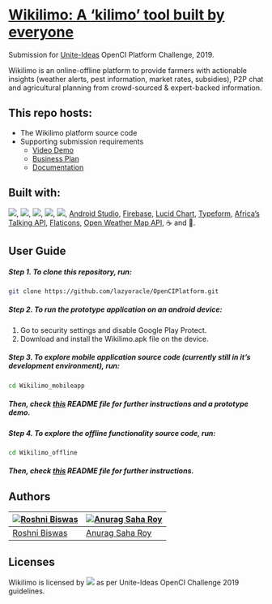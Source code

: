 
# [Wikilimo: A ‘kilimo’ tool built by everyone](https://ideas.unite.un.org/openciplatform/Page/ViewIdea?ideaid=1551)
Submission for [Unite-Ideas](https://ideas.unite.un.org/main/Page/Home) OpenCI Platform Challenge, 2019.

Wikilimo is an online-offline platform to provide farmers with actionable insights (weather alerts, pest information, market rates, subsidies), P2P chat and agricultural planning from crowd-sourced & expert-backed information.

## This repo hosts:

-   The Wikilimo platform source code
-   Supporting submission requirements
    -   [Video Demo](https://)
    -   [Business Plan](https://)
    -   [Documentation](https://github.com/lazyoracle/OpenCIPlatform/tree/master/Documentation)

## Built with:
<a rel="license" href="https://docs.python.org/3.7/"><img src="https://img.shields.io/badge/Python-v3.7-green.svg"></a>, <a rel="license" href="https://www.npmjs.com/package/npm/v/6.9.0"><img src="https://img.shields.io/badge/npm-v6.9.0-orange.svg"></a>, <a rel="license" href="https://nodejs.org/dist/v10.16.0/docs/api/"><img src="https://img.shields.io/badge/node-v10.16.0-orange.svg"></a>, <a rel="license" href="https://pypi.org/project/pyowm/2.10.0/"><img src="https://img.shields.io/badge/Piowm-v2.10.0-green.svg"></a>, <a rel="license" href="https://cordova.apache.org/"><img src="https://img.shields.io/badge/Apache Cordova-v9.0.0-blue.svg"></a>, [Android Studio](https://developer.android.com/studio/run/emulator), [Firebase](https://firebase.google.com/), [Lucid Chart](https://www.lucidchart.com), [Typeform](https://www.typeform.com/), [Africa’s Talking API](https://africastalking.com/), [Flaticons](www.flaticon.com), [Open Weather Map API](https://openweathermap.org/), :coffee: and :yellow_heart:.

## User Guide
##### Step 1. To clone this repository, run:
```bash
git clone https://github.com/lazyoracle/OpenCIPlatform.git
```


##### Step 2. To run the prototype application on an android device: 
1. Go to security settings and disable Google Play Protect.
2. Download and install the Wikilimo.apk file on the device.


##### Step 3. To explore mobile application source code (currently still in it’s development environment), run:
```bash
cd Wikilimo_mobileapp
```
##### Then, check [this](https://github.com/lazyoracle/OpenCIPlatform/blob/master/Wikilimo_mobileapp/README.md) README file for further instructions and a prototype demo.


##### Step 4. To explore the offline functionality source code, run:
```bash
cd Wikilimo_offline
```
##### Then, check [this](https://github.com/lazyoracle/OpenCIPlatform/blob/master/Wikilimo_offline/README.md) README file for further instructions.


## Authors

| [![Roshni Biswas](https://github.com/roshni-b.png?size=100)](https://github.com/roshni-b/) | [![Anurag Saha Roy](https://github.com/lazyoracle.png?size=100)](https://github.com/lazyoracle/)  |
|---------------------------------------------------------------------------------------------------|----------------------------------------------------------------------------------------------|
| [Roshni Biswas](https://github.com/roshni-b)                                                | [Anurag Saha Roy](https://github.com/lazyoracle)                                              | 

## Licenses 
Wikilimo is licensed by <a rel="license" href="http://creativecommons.org/licenses/by-nc-sa/4.0/"><img src="https://img.shields.io/badge/license-Creative Commons BY 4.0-blue.svg"></a> as per Unite-Ideas OpenCI Challenge 2019 guidelines.
